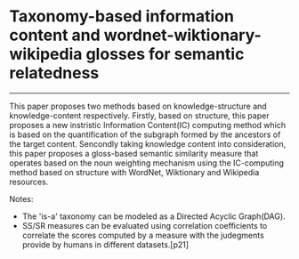 # Taxonomy-based information content and wordnet-wiktionary-wikipedia glosses for semantic relatedness

---

This paper proposes two methods based on knowledge-structure and knowledge-content respectively. Firstly, based on structure, this paper proposes a new instristic Information Content(IC) computing method which is based on the quantification of the subgraph formed by the ancestors of the target content. Sencondly taking knowledge content into consideration, this paper proposes a gloss-based semantic similarity measure that operates based on the noun weighting mechanism using the IC-computing method based on structure with WordNet, Wiktionary and Wikipedia resources. 

Notes:

- The 'is-a' taxonomy can be modeled as a Directed Acyclic Graph(DAG).
- SS/SR measures can be evaluated using correlation coefficients to correlate the scores computed by a measure with the judegments provide by humans in different datasets.[p21]
